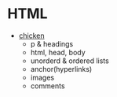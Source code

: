 # HTML
- [chicken](chicken.html)
    - p & headings
    - html, head, body
    - unorderd & ordered lists
    - anchor(hyperlinks)
    - images
    - comments